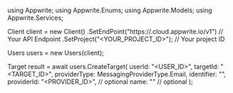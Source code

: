 using Appwrite;
using Appwrite.Enums;
using Appwrite.Models;
using Appwrite.Services;

Client client = new Client()
    .SetEndPoint("https://<REGION>.cloud.appwrite.io/v1") // Your API Endpoint
    .SetProject("<YOUR_PROJECT_ID>"); // Your project ID

Users users = new Users(client);

Target result = await users.CreateTarget(
    userId: "<USER_ID>",
    targetId: "<TARGET_ID>",
    providerType: MessagingProviderType.Email,
    identifier: "<IDENTIFIER>",
    providerId: "<PROVIDER_ID>", // optional
    name: "<NAME>" // optional
);